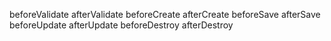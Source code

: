 beforeValidate
afterValidate
beforeCreate
afterCreate
beforeSave
afterSave
beforeUpdate
afterUpdate
beforeDestroy
afterDestroy
